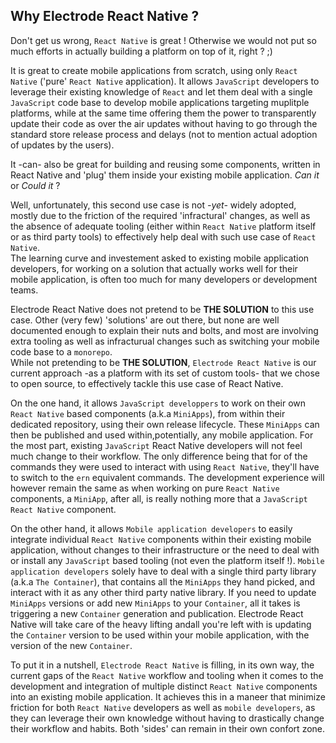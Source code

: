 ## Why Electrode React Native ?

Don't get us wrong, `React Native` is great ! Otherwise we would not put so much efforts in actually building a platform on top of it, right ? ;)

It is great to create mobile applications from scratch, using only `React Native`  ('pure' `React Native` application). It allows `JavaScript` developers to leverage their existing knowledge of `React` and let them deal with a single `JavaScript` code base to develop mobile applications targeting muplitple platforms, while at the same time offering them the power to transparently update their code as over the air updates without having to go through the standard store release process and delays (not to mention actual adoption of updates by the users).

It -can- also be great for building and reusing some components, written in React Native and 'plug' them inside your existing mobile application. *Can it* or *Could it* ?  
 
 Well, unfortunately, this second use case is not *-yet-* widely adopted, mostly due to the friction of the required 'infractural' changes, as well as the  absence of adequate tooling (either within `React Native` platform itself or as third party tools) to effectively help deal with such use case of `React Native`.   
 The learning curve and investement asked to existing mobile application developers, for working on a solution that actually works well for their mobile application, is often too much for many developers or development teams.

 Electrode React Native does not pretend to be **THE SOLUTION** to this use case. Other (very few) 'solutions' are out there, but none are well documented enough to explain their nuts and bolts, and most are involving extra tooling as well as infracturual changes such as switching your mobile code base to a `monorepo`.  
 While not pretending to be **THE SOLUTION**, `Electrode React Native` is our current approach -as a platform with its set of custom tools- that we chose to open source, to effectively tackle this use case of React Native.

 On the one hand, it allows `JavaScript developpers` to work on their own `React Native` based components (a.k.a `MiniApps`), from within their dedicated repository, using their own release lifecycle. These `MiniApps` can then be published and used within,potentially, any mobile application. For the most part, existing `JavaScript` React Native developers will not feel much change to their workflow. The only difference being that for of the commands they were used to interact with using `React Native`, they'll have to switch to the `ern` equivalent commands. The development experience will however remain the same as when working on pure `React Native` components, a `MiniApp`, after all, is really nothing more that a `JavaScript` `React Native` component.

On the other hand, it allows `Mobile application developers` to easily integrate individual `React Native` components within their existing mobile application, without changes to their infrastructure or the need to deal with or install any `JavaScript` based tooling (not even the platform itself !). `Mobile application developers` solely have to deal with a single third party library (a.k.a `The Container`), that contains all the `MiniApps` they hand picked, and interact with it as any other third party native library. If you need to update `MiniApps` versions or add new `MiniApps` to your `Container`, all it takes is triggering a new `Container` generation and publication. Electrode React Native will take care of the heavy lifting andall you're left with is updating the `Container` version to be used within your mobile application, with the version of the new `Container`.

To put it in a nutshell, `Electrode React Native` is filling, in its own way, the current gaps of the `React Native` workflow and tooling when it comes to the development and integration of multiple distinct `React Native` components into an existing mobile application. It achieves this in a maneer that minimize friction for both `React Native` developers as well as `mobile developers`, as they can leverage their own knowledge without having to drastically change their workflow and habits. Both 'sides' can remain in their own confort zone.
